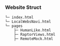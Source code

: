 
### Website Struct
```text
└─ index.html
└─ LocalWebsNavi.html
└─ pages
    ├─ HumanLike.html
    ├─ RaptorViews.html
    ├─ RemoteMock.html
```